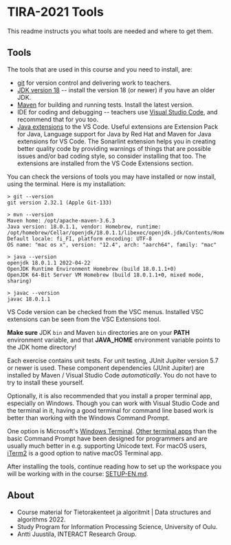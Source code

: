# TIRA-2021 Tools

This readme instructs you what tools are needed and where to get them.


## Tools

The tools that are used in this course and you need to install, are:

* [git](https://git-scm.com) for version control and delivering work to teachers.
* [JDK version 18](https://jdk.java.net/17/) -- install the version 18 (or newer) if you have an older JDK.
* [Maven](http://maven.apache.org) for building and running tests. Install the latest version.
* IDE for coding and debugging -- teachers use [Visual Studio Code](https://code.visualstudio.com), and recommend that for you too.
* [Java extensions](https://code.visualstudio.com/docs/java/java-tutorial) to the VS Code. Useful extensions are Extension Pack for Java, Language support for Java by Red Hat and Maven for Java extensions for VS Code. The Sonarlint extension helps you in creating better quality code by providing warnings of things that are possible issues and/or bad coding style, so consider installing that too. The extensions are installed from the VS Code Extensions section.

You can check the versions of tools you may have installed or now install, using the terminal. Here is my installation:

```console
> git --version
git version 2.32.1 (Apple Git-133)

> mvn --version
Maven home: /opt/apache-maven-3.6.3
Java version: 18.0.1.1, vendor: Homebrew, runtime: /opt/homebrew/Cellar/openjdk/18.0.1.1/libexec/openjdk.jdk/Contents/Home
Default locale: fi_FI, platform encoding: UTF-8
OS name: "mac os x", version: "12.4", arch: "aarch64", family: "mac"

> java --version
openjdk 18.0.1.1 2022-04-22
OpenJDK Runtime Environment Homebrew (build 18.0.1.1+0)
OpenJDK 64-Bit Server VM Homebrew (build 18.0.1.1+0, mixed mode, sharing)

> javac --version
javac 18.0.1.1
```
VS Code version can be checked from the VSC menus. Installed VSC extensions can be seen from the VSC Extensions tool.

**Make sure** JDK `bin` and Maven `bin` directories are on your **PATH** environment variable, and that **JAVA_HOME** environment variable points to the JDK home directory! 

Each exercise contains unit tests. For unit testing, JUnit Jupiter version 5.7 or newer is used. These component dependencies (JUnit Jupiter) are installed by Maven / Visual Studio Code *automatically*. You do not have to try to install these yourself.

Optionally, it is also recommended that you install a proper terminal app, especially on Windows. Though you can work with Visual Studio Code and the terminal in it, having a good terminal for command line based work is better than working with the Windows Command Prompt. 

One option is Microsoft's [Windows Terminal](https://github.com/microsoft/terminal). [Other terminal apps](https://dev.to/adnanmostafa/the-best-free-standalone-terminals-for-windows-2019-kmj) than the basic Command Prompt have been designed for programmers and are usually much better in e.g. supporting Unicode text. For macOS users, [iTerm2](https://iterm2.com) is a good option to native macOS Terminal app.

After installing the tools, continue reading how to set up the workspace you will be working with in the course: [SETUP-EN.md](SETUP-EN.md).

## About

* Course material for Tietorakenteet ja algoritmit | Data structures and algorithms 2022.
* Study Program for Information Processing Science, University of Oulu.
* Antti Juustila, INTERACT Research Group.
